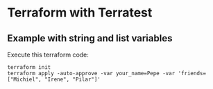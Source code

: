 # Terraform with Terratest

## Example with string and list variables

Execute this terraform code:

```shell
terraform init
terraform apply -auto-approve -var your_name=Pepe -var 'friends=["Michiel", "Irene", "Pilar"]'
```
